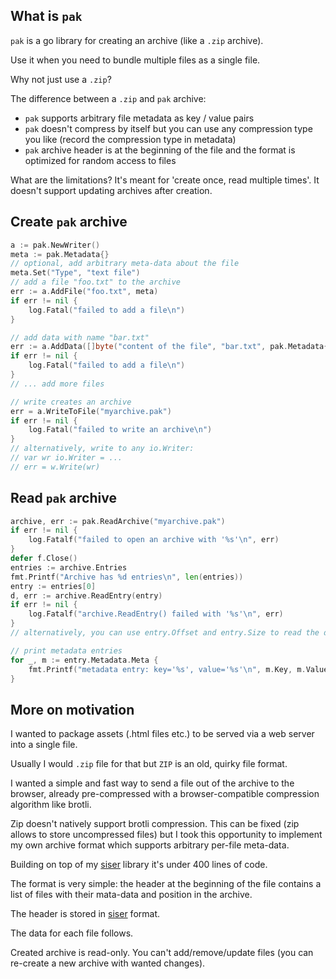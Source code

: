 ## What is `pak`

`pak` is a go library for creating an archive (like a `.zip` archive).

Use it when you need to bundle multiple files as a single file.

Why not just use a `.zip`?

The difference between a `.zip` and `pak` archive:

- `pak` supports arbitrary file metadata as key / value pairs
- `pak` doesn't compress by itself but you can use any compression type you like (record the compression type in metadata)
- `pak` archive header is at the beginning of the file and the format is optimized for random access to files

What are the limitations? It's meant for 'create once, read multiple times'. It doesn't support updating archives after creation.

## Create `pak` archive

```go
a := pak.NewWriter()
meta := pak.Metadata{}
// optional, add arbitrary meta-data about the file
meta.Set("Type", "text file")
// add a file "foo.txt" to the archive
err := a.AddFile("foo.txt", meta)
if err != nil {
    log.Fatal("failed to add a file\n")
}

// add data with name "bar.txt"
err := a.AddData([]byte("content of the file", "bar.txt", pak.Metadata{}))
if err != nil {
    log.Fatal("failed to add a file\n")
}
// ... add more files

// write creates an archive
err = a.WriteToFile("myarchive.pak")
if err != nil {
    log.Fatal("failed to write an archive\n")
}
// alternatively, write to any io.Writer:
// var wr io.Writer = ...
// err = w.Write(wr)
```

## Read `pak` archive

```go
archive, err := pak.ReadArchive("myarchive.pak")
if err != nil {
    log.Fatalf("failed to open an archive with '%s'\n", err)
}
defer f.Close()
entries := archive.Entries
fmt.Printf("Archive has %d entries\n", len(entries))
entry := entries[0]
d, err := archive.ReadEntry(entry)
if err != nil {
    log.Fatalf("archive.ReadEntry() failed with '%s'\n", err)
}
// alternatively, you can use entry.Offset and entry.Size to read the data

// print metadata entries
for _, m := entry.Metadata.Meta {
	fmt.Printf("metadata entry: key='%s', value='%s'\n", m.Key, m.Value)
}
```

## More on motivation

I wanted to package assets (.html files etc.) to be served via a web server into a single file.

Usually I would `.zip` file for that but `ZIP` is an old, quirky file format.

I wanted a simple and fast way to send a file out of the archive to the browser, already pre-compressed with a browser-compatible compression algorithm like brotli.

Zip doesn't natively support brotli compression. This can be fixed (zip allows to store uncompressed files) but I took this opportunity to implement my own archive format which supports arbitrary per-file meta-data.

Building on top of my [siser](https://github.com/kjk/siser) library it's under 400 lines of code.

The format is very simple: the header at the beginning of the file contains a list of files with their mata-data and position in the archive.

The header is stored in [siser](https://github.com/kjk/siser) format.

The data for each file follows.

Created archive is read-only. You can't add/remove/update files (you can re-create a new archive with wanted changes).

